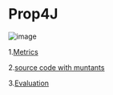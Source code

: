 # Prop4J

![image](https://raw.githubusercontent.com/test4cc/vamos2020/master/featureModel/Prop4J.JPG)

1.[Metrics](https://github.com/test4cc/vamos2020/blob/master/metrics/Prop4J-SPL.csv)
 
2.[source code with muntants](https://github.com/test4cc/vamos2020/tree/master/dataset_with_mutant/Prop4J-SPL)

3.[Evaluation](https://github.com/test4cc/vamos2020/tree/master/workspace_IncLing/Prop4J-SPL) 
